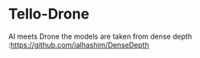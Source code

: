 # Tello-Drone
AI meets Drone
the models are taken from dense depth :https://github.com/ialhashim/DenseDepth
